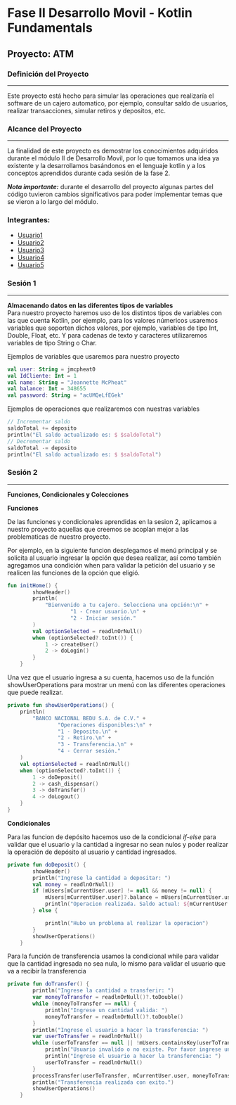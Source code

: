 # Fase II Desarrollo Movil - Kotlin Fundamentals
## Proyecto: ATM

### Definición del Proyecto
***
Este proyecto está hecho para simular las operaciones que realizaría el software de un cajero automatico, por ejemplo,
consultar saldo de usuarios, realizar transacciones, simular retiros y depositos, etc.

### Alcance del Proyecto
***
La finalidad de este proyecto es demostrar los conocimientos adquiridos durante el módulo II de Desarrollo Movil,
por lo que tomamos una idea ya existente y la desarrollamos basándonos en el lenguaje kotlin y a los conceptos aprendidos
durante cada sesión de la fase 2.

***Nota importante:*** durante el desarrollo del proyecto algunas partes del código tuvieron cambios significativos para poder
implementar temas que se vieron a lo largo del módulo.

### Integrantes:
* [Usuario1](https://github.com/YaelRmz)
* [Usuario2](https://github.com/n-DiegoTF)
* [Usuario3](https://github.com/marioquintalcob)
* [Usuario4](https://github.com/ErickDaniel04)
* [Usuario5](https://github.com/YaelRmz)

### Sesión 1
***
**Almacenando datos en las diferentes tipos de variables** <br>
Para nuestro proyecto haremos uso de los distintos tipos de variables con las que cuenta Kotlin, por ejemplo,
para los valores númericos usaremos variables que soporten dichos valores, por ejemplo, variables de tipo Int, Double, Float, etc.
Y para cadenas de texto y caracteres utilizaremos variables de tipo String o Char.

Ejemplos de variables que usaremos para nuestro proyecto

```kotlin
val user: String = jmcpheat0
val IdCliente: Int = 1
val name: String = "Jeannette McPheat"
val balance: Int = 348655
val password: String = "acUMQeLfEGek"
```

Ejemplos de operaciones que realizaremos con nuestras variables
```kotlin
// Incrementar saldo
saldoTotal += deposito
println("El saldo actualizado es: $ $saldoTotal")
// Decrementar saldo
saldoTotal -= deposito
println("El saldo actualizado es: $ $saldoTotal")
```

### Sesión 2
***
**Funciones, Condicionales y Colecciones**

**Funciones**

De las funciones y condicionales aprendidas en la sesion 2, aplicamos a nuestro proyecto aquellas que creemos se acoplan
mejor a las problematicas de nuestro proyecto.

Por ejemplo, en la siguiente funcion desplegamos el menú principal y se solicita al usuario ingresar la opción que desea
realizar, así como también agregamos una condición when para validar la petición del usuario y se realicen las funciones
de la opción que eligió.
```kotlin
fun initHome() {
        showHeader()
        println(
            "Bienvenido a tu cajero. Selecciona una opción:\n" +
                    "1 - Crear usuario.\n" +
                    "2 - Iniciar sesión."
        )
        val optionSelected = readlnOrNull()
        when (optionSelected?.toInt()) {
            1 -> createUser()
            2 -> doLogin()
        }
    }
```

Una vez que el usuario ingresa a su cuenta, hacemos uso de la función showUserOperations para mostrar un menú con las 
diferentes operaciones que puede realizar.
```kotlin
private fun showUserOperations() {
    println(
        "BANCO NACIONAL BEDU S.A. de C.V." +
                "Operaciones disponibles:\n" +
                "1 - Deposito.\n" +
                "2 - Retiro.\n" +
                "3 - Transferencia.\n" +
                "4 - Cerrar sesión."
    )
    val optionSelected = readlnOrNull()
    when (optionSelected?.toInt()) {
        1 -> doDeposit()
        2 -> cash_dispensar()
        3 -> doTransfer()
        4 -> doLogout()
    }
}
```
**Condicionales**

Para las funcion de depósito hacemos uso de la condicional *if-else* para validar que el usuario y la cantidad a ingresar
no sean nulos y poder realizar la operación de depósito al usuario y cantidad ingresados.
```kotlin
private fun doDeposit() {
        showHeader()
        println("Ingrese la cantidad a depositar: ")
        val money = readlnOrNull()
        if (mUsers[mCurrentUser.user] != null && money != null) {
            mUsers[mCurrentUser.user]?.balance = mUsers[mCurrentUser.user]?.balance?.plus(money.toInt())!!
            println("Operacion realizada. Saldo actual: ${mCurrentUser.balance}")
        } else {

            println("Hubo un problema al realizar la operacion")
        }
        showUserOperations()
    }
```

Para la función de transferencia usamos la condicional while para validar que la cantidad ingresada no sea nula, lo mismo
para validar el usuario que va a recibir la transferencia
```kotlin
private fun doTransfer() {
        println("Ingrese la cantidad a transferir: ")
        var moneyToTransfer = readlnOrNull()?.toDouble()
        while (moneyToTransfer == null) {
            println("Ingrese un cantidad valida: ")
            moneyToTransfer = readlnOrNull()?.toDouble()
        }
        println("Ingrese el usuario a hacer la transferencia: ")
        var userToTransfer = readlnOrNull()
        while (userToTransfer == null || !mUsers.containsKey(userToTransfer)) {
            println("Usuario invalido o no existe. Por favor ingrese un usuario valido")
            println("Ingrese el usuario a hacer la transferencia: ")
            userToTransfer = readlnOrNull()
        }
        processTransfer(userToTransfer, mCurrentUser.user, moneyToTransfer!!)
        println("Transferencia realizada con exito.")
        showUserOperations()
    }
```



```kotlin

```
